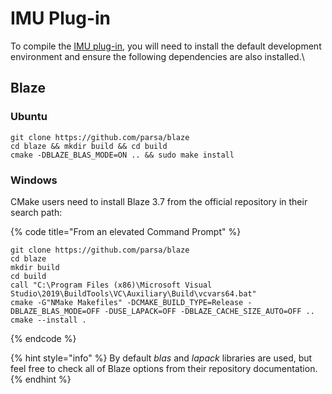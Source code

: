 # IMU Plug-in

To compile the [IMU plug-in](https://github.com/learn-safran-navigation-timing/skydel-imu-plugin), you will need to install the default development environment and ensure the following dependencies are also installed.\


## Blaze

### Ubuntu

```
git clone https://github.com/parsa/blaze
cd blaze && mkdir build && cd build
cmake -DBLAZE_BLAS_MODE=ON .. && sudo make install
```

### Windows

CMake users need to install Blaze 3.7 from the official repository in their search path:

{% code title="From an elevated Command Prompt" %}
```
git clone https://github.com/parsa/blaze
cd blaze 
mkdir build
cd build 
call "C:\Program Files (x86)\Microsoft Visual Studio\2019\BuildTools\VC\Auxiliary\Build\vcvars64.bat"
cmake -G"NMake Makefiles" -DCMAKE_BUILD_TYPE=Release -DBLAZE_BLAS_MODE=OFF -DUSE_LAPACK=OFF -DBLAZE_CACHE_SIZE_AUTO=OFF .. 
cmake --install .
```
{% endcode %}

{% hint style="info" %}
By default _blas_ and _lapack_ libraries are used, but feel free to check all of Blaze options from their repository documentation.
{% endhint %}
